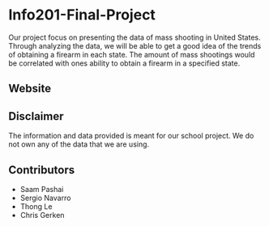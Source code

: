 # Info201-Final-Project

Our project focus on presenting the data of mass shooting in United States. Through analyzing the data, we will be able to get a good idea of the trends of obtaining a firearm in each state. The amount of mass shootings would be correlated with ones ability to obtain a firearm in a specified state.

## Website

## Disclaimer
The information and data provided is meant for our school project. We do not own any of the data that we are using. 

## Contributors
- Saam Pashai
- Sergio Navarro
- Thong Le
- Chris Gerken
